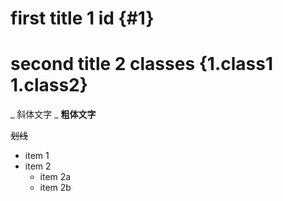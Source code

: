 # first title  1 id {#1}

#   second title 2 classes {1.class1 1.class2}

_ 斜体文字 _
__粗体文字__

~~划线~~

- item 1
- item 2
    - item 2a
    - item 2b

